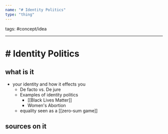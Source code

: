 ```yaml
---
name: "# Identity Politics"
type: "thing"
---
```

tags: #concept/idea

___

# # Identity Politics 

## what is it

- your identity and how it effects you
	- De facto vs. De jure
	- Examples of identity politics
		- [[Black Lives Matter]] 
		- Women's Abortion 
	- equality seen as a [[zero-sum game]]


## sources on it